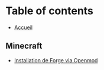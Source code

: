 # Table of contents

* [Accueil](README.md)

## Minecraft

* [Installation de Forge via Openmod](minecraft/installation-de-forge-via-openmod.md)

